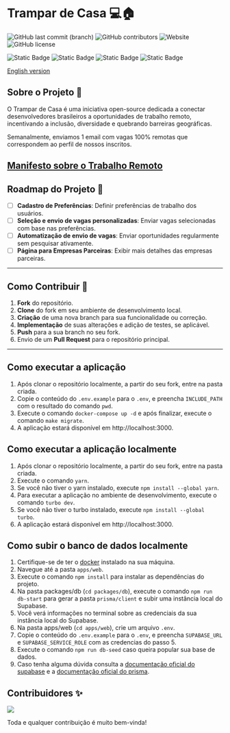 # Trampar de Casa 💻🏠

![GitHub last commit (branch)](https://img.shields.io/github/last-commit/ocodista/trampar-de-casa/main)
![GitHub contributors](https://img.shields.io/github/contributors/ocodista/trampar-de-casa)
![Website](https://img.shields.io/website?up_message=online&up_color=green&down_message=offline&down_color=red&url=https%3A%2F%2Fwww.trampardecasa.com.br%2F)
![GitHub license](https://img.shields.io/github/license/ocodista/trampar-de-casa)

![Static Badge](https://img.shields.io/badge/nextjs-white?style=for-the-badge&logo=nextdotjs&logoColor=white&labelColor=black&color=white)
![Static Badge](https://img.shields.io/badge/typescript-%2306B6D4?style=for-the-badge&logo=typescript&labelColor=white&color=%233178C6)
![Static Badge](https://img.shields.io/badge/vite-%23646CFF?style=for-the-badge&logo=vite&labelColor=black)
![Static Badge](https://img.shields.io/badge/tailwindcss-%2306B6D4?style=for-the-badge&logo=tailwindcss&labelColor=black&color=%2306B6D4)

[English version](./README-en.md)

## Sobre o Projeto 🎯

O Trampar de Casa é uma iniciativa open-source dedicada a conectar desenvolvedores brasileiros a oportunidades de trabalho remoto, incentivando a inclusão, diversidade e quebrando barreiras geográficas.

Semanalmente, enviamos 1 email com vagas 100% remotas que correspondem ao perfil de nossos inscritos.

## [Manifesto sobre o Trabalho Remoto](./manifesto.md)

## Roadmap do Projeto 🚧

- [ ] **Cadastro de Preferências**: Definir preferências de trabalho dos usuários.
- [ ] **Seleção e envio de vagas personalizadas**: Enviar vagas selecionadas com base nas preferências.
- [ ] **Automatização de envio de vagas**: Enviar oportunidades regularmente sem pesquisar ativamente.
- [ ] **Página para Empresas Parceiras**: Exibir mais detalhes das empresas parceiras.

---

## Como Contribuir 🚀

1. **Fork** do repositório.
2. **Clone** do fork em seu ambiente de desenvolvimento local.
3. **Criação** de uma nova branch para sua funcionalidade ou correção.
4. **Implementação** de suas alterações e adição de testes, se aplicável.
5. **Push** para a sua branch no seu fork.
6. Envio de um **Pull Request** para o repositório principal.

---

## Como executar a aplicação

1. Após clonar o repositório localmente, a partir do seu fork, entre na pasta criada.
2. Copie o conteúdo do `.env.example` para o `.env`, e preencha `INCLUDE_PATH` com o resultado do comando `pwd`.
3. Execute o comando `docker-compose up -d` e após finalizar, execute o comando `make migrate`.
4. A aplicação estará disponível em http://localhost:3000.

## Como executar a aplicação localmente

1. Após clonar o repositório localmente, a partir do seu fork, entre na pasta criada.
2. Execute o comando `yarn`.
3. Se você não tiver o yarn instalado, execute `npm install --global yarn`.
4. Para executar a aplicação no ambiente de desenvolvimento, execute o comando `turbo dev`.
5. Se você não tiver o turbo instalado, execute `npm install --global turbo`.
6. A aplicação estará disponível em http://localhost:3000.

## Como subir o banco de dados localmente

1. Certifique-se de ter o [docker](https://www.docker.com/) instalado na sua máquina.
2. Navegue até a pasta `apps/web`.
3. Execute o comando `npm install` para instalar as dependências do projeto.
4. Na pasta packages/db (`cd packages/db`), execute o comando `npm run db-start` para gerar a pasta `prisma/client` e subir uma instância local do Supabase.
5. Você verá informações no terminal sobre as credenciais da sua instância local do Supabase.
6. Na pasta apps/web (`cd apps/web`), crie um arquivo `.env`.
7. Copie o conteúdo do `.env.example` para o `.env`, e preencha `SUPABASE_URL` e `SUPABASE_SERVICE_ROLE` com as credencias do passo 5.
8. Execute o comando `npm run db-seed` caso queira popular sua base de dados.
9. Caso tenha alguma dúvida consulta a [documentação oficial do supabase](https://supabase.com/docs/guides/getting-started/local-development) e a [documentação oficial do prisma](https://www.prisma.io/docs/guides/migrate/seed-database).

## Contribuidores ✨

<a href="https://github.com/ocodista/trampar-de-casa/graphs/contributors">
  <img src="https://contrib.rocks/image?repo=ocodista/trampar-de-casa&anon=0&columns=20&max=100" />
</a>

Toda e qualquer contribuição é muito bem-vinda!
